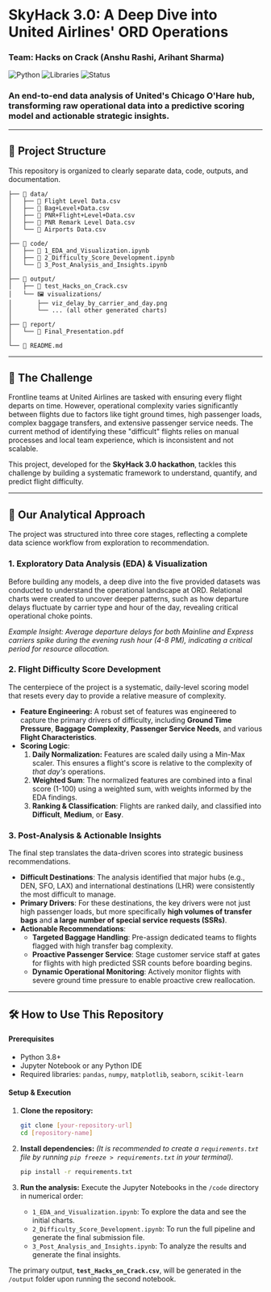 # SkyHack 3.0: A Deep Dive into United Airlines' ORD Operations

### Team: Hacks on Crack (Anshu Rashi, Arihant Sharma)

![Python](https://img.shields.io/badge/Python-3.9+-blue.svg)
![Libraries](https://img.shields.io/badge/Libraries-Pandas%20%7C%20Seaborn%20%7C%20Scikit--learn-orange.svg)
![Status](https://img.shields.io/badge/Status-Completed-success.svg)

### An end-to-end data analysis of United's Chicago O'Hare hub, transforming raw operational data into a predictive scoring model and actionable strategic insights.

---

## 📂 Project Structure

This repository is organized to clearly separate data, code, outputs, and documentation.

```
├── 📁 data/
│   ├── 📄 Flight Level Data.csv
│   ├── 📄 Bag+Level+Data.csv
│   ├── 📄 PNR+Flight+Level+Data.csv
│   ├── 📄 PNR Remark Level Data.csv
│   └── 📄 Airports Data.csv
│
├── 📁 code/
│   ├── 📓 1_EDA_and_Visualization.ipynb
│   ├── 📓 2_Difficulty_Score_Development.ipynb
│   └── 📓 3_Post_Analysis_and_Insights.ipynb
│
├── 📁 output/
│   ├── 📄 test_Hacks_on_Crack.csv
│   └── 🖼️ visualizations/
│       ├── viz_delay_by_carrier_and_day.png
│       └── ... (all other generated charts)
│
├── 📁 report/
│   └── 📄 Final_Presentation.pdf
│
└── 📄 README.md
```

---

## 🎯 The Challenge

Frontline teams at United Airlines are tasked with ensuring every flight departs on time. However, operational complexity varies significantly between flights due to factors like tight ground times, high passenger loads, complex baggage transfers, and extensive passenger service needs. The current method of identifying these "difficult" flights relies on manual processes and local team experience, which is inconsistent and not scalable.

This project, developed for the **SkyHack 3.0 hackathon**, tackles this challenge by building a systematic framework to understand, quantify, and predict flight difficulty.

---

## 🚀 Our Analytical Approach

The project was structured into three core stages, reflecting a complete data science workflow from exploration to recommendation.

### 1. Exploratory Data Analysis (EDA) & Visualization
Before building any models, a deep dive into the five provided datasets was conducted to understand the operational landscape at ORD. Relational charts were created to uncover deeper patterns, such as how departure delays fluctuate by carrier type and hour of the day, revealing critical operational choke points.

*Example Insight: Average departure delays for both Mainline and Express carriers spike during the evening rush hour (4-8 PM), indicating a critical period for resource allocation.*


### 2. Flight Difficulty Score Development
The centerpiece of the project is a systematic, daily-level scoring model that resets every day to provide a relative measure of complexity.

-   **Feature Engineering:** A robust set of features was engineered to capture the primary drivers of difficulty, including **Ground Time Pressure**, **Baggage Complexity**, **Passenger Service Needs**, and various **Flight Characteristics**.
-   **Scoring Logic**:
    1.  **Daily Normalization:** Features are scaled daily using a Min-Max scaler. This ensures a flight's score is relative to the complexity of *that day's* operations.
    2.  **Weighted Sum**: The normalized features are combined into a final score (1-100) using a weighted sum, with weights informed by the EDA findings.
    3.  **Ranking & Classification**: Flights are ranked daily, and classified into **Difficult**, **Medium**, or **Easy**.

### 3. Post-Analysis & Actionable Insights
The final step translates the data-driven scores into strategic business recommendations.

-   **Difficult Destinations**: The analysis identified that major hubs (e.g., DEN, SFO, LAX) and international destinations (LHR) were consistently the most difficult to manage.
-   **Primary Drivers**: For these destinations, the key drivers were not just high passenger loads, but more specifically **high volumes of transfer bags** and **a large number of special service requests (SSRs)**.
-   **Actionable Recommendations**:
    -   **Targeted Baggage Handling**: Pre-assign dedicated teams to flights flagged with high transfer bag complexity.
    -   **Proactive Passenger Service**: Stage customer service staff at gates for flights with high predicted SSR counts before boarding begins.
    -   **Dynamic Operational Monitoring**: Actively monitor flights with severe ground time pressure to enable proactive crew reallocation.

---

## 🛠️ How to Use This Repository

#### Prerequisites
-   Python 3.8+
-   Jupyter Notebook or any Python IDE
-   Required libraries: `pandas`, `numpy`, `matplotlib`, `seaborn`, `scikit-learn`

#### Setup & Execution
1.  **Clone the repository:**
    ```bash
    git clone [your-repository-url]
    cd [repository-name]
    ```

2.  **Install dependencies:**
    *(It is recommended to create a `requirements.txt` file by running `pip freeze > requirements.txt` in your terminal).*
    ```bash
    pip install -r requirements.txt
    ```

3.  **Run the analysis:**
    Execute the Jupyter Notebooks in the `/code` directory in numerical order:
    -   `1_EDA_and_Visualization.ipynb`: To explore the data and see the initial charts.
    -   `2_Difficulty_Score_Development.ipynb`: To run the full pipeline and generate the final submission file.
    -   `3_Post_Analysis_and_Insights.ipynb`: To analyze the results and generate the final insights.

The primary output, **`test_Hacks_on_Crack.csv`**, will be generated in the `/output` folder upon running the second notebook.
